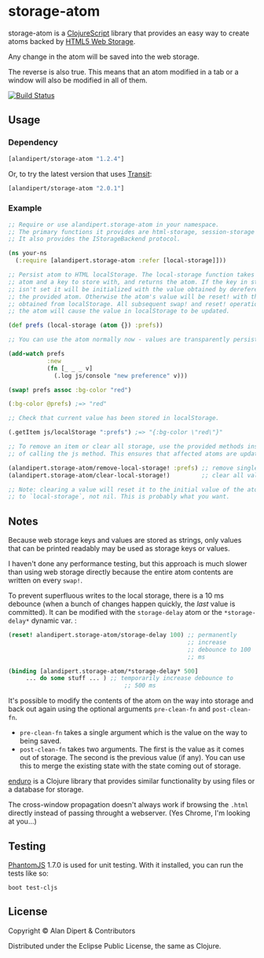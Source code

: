 # storage-atom

storage-atom is a
[ClojureScript](https://github.com/clojure/clojurescript) library that
provides an easy way to create atoms backed by
[HTML5 Web Storage](http://en.wikipedia.org/wiki/Web_storage).

Any change in the atom will be saved into the web storage.

The reverse is also true. This means that an atom modified in a tab
 or a window will also be modified in all of them.

[![Build Status](https://travis-ci.org/alandipert/storage-atom.png?branch=master)](https://travis-ci.org/alandipert/storage-atom)

## Usage

### Dependency

```clojure
[alandipert/storage-atom "1.2.4"]
```

Or, to try the latest version that uses [Transit](https://github.com/cognitect/transit-cljs):

```clojure
[alandipert/storage-atom "2.0.1"]
```

### Example

```clojure
;; Require or use alandipert.storage-atom in your namespace.
;; The primary functions it provides are html-storage, session-storage and local-storage.
;; It also provides the IStorageBackend protocol.

(ns your-ns
  (:require [alandipert.storage-atom :refer [local-storage]]))

;; Persist atom to HTML localStorage. The local-storage function takes an
;; atom and a key to store with, and returns the atom. If the key in storage
;; isn't set it will be initialized with the value obtained by dereferencing
;; the provided atom. Otherwise the atom's value will be reset! with the value
;; obtained from localStorage. All subsequent swap! and reset! operations on
;; the atom will cause the value in localStorage to be updated.

(def prefs (local-storage (atom {}) :prefs))

;; You can use the atom normally now - values are transparently persisted.

(add-watch prefs
           :new
           (fn [_ _ _ v]
             (.log js/console "new preference" v)))

(swap! prefs assoc :bg-color "red")

(:bg-color @prefs) ;=> "red"

;; Check that current value has been stored in localStorage.

(.getItem js/localStorage ":prefs") ;=> "{:bg-color \"red\"}"

;; To remove an item or clear all storage, use the provided methods instead
;; of calling the js method. This ensures that affected atoms are updated.

(alandipert.storage-atom/remove-local-storage! :prefs) ;; remove single value
(alandipert.storage-atom/clear-local-storage!)         ;; clear all values

;; Note: clearing a value will reset it to the initial value of the atom passed
;; to `local-storage`, not nil. This is probably what you want.
```

## Notes

Because web storage keys and values are stored as strings, only values
that can be printed readably may be used as storage keys or values.

I haven't done any performance testing, but this approach is much
slower than using web storage directly because the entire atom contents
are written on every `swap!`.

To prevent superfluous writes to the local storage, there is a 10 ms
debounce (when a bunch of changes happen quickly, the *last* value is
committed). It can be modified with the `storage-delay` atom or the
`*storage-delay*` dynamic var. :

```clj
(reset! alandipert.storage-atom/storage-delay 100) ;; permanently
                                                   ;; increase
                                                   ;; debounce to 100
                                                   ;; ms

(binding [alandipert.storage-atom/*storage-delay* 500]
	 ... do some stuff ... ) ;; temporarily increase debounce to
                                 ;; 500 ms

```


It's possible to modify the contents of the atom on the way into storage
and back out again using the optional arguments `pre-clean-fn` and
`post-clean-fn`.

 * `pre-clean-fn` takes a single argument which is the value on the way
 to being saved.
 * `post-clean-fn` takes two arguments. The first is the value as it
 comes out of storage. The second is the previous value (if any). You
 can use this to merge the existing state with the state coming out of
 storage.


[enduro](https://github.com/alandipert/enduro) is a Clojure library
that provides similar functionality by using files or a database for
storage.

The cross-window propagation doesn't always work if browsing the
`.html` directly instead of passing throught a webserver.
(Yes Chrome, I'm looking at you...)

## Testing

[PhantomJS](http://phantomjs.org/) 1.7.0 is used for unit testing.
With it installed, you can run the tests like so:

    boot test-cljs

## License

Copyright © Alan Dipert & Contributors

Distributed under the Eclipse Public License, the same as Clojure.
